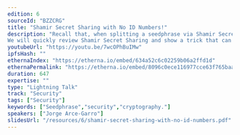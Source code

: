 ```yaml
---
edition: 6
sourceId: "BZZCRG"
title: "Shamir Secret Sharing with No ID Numbers!"
description: "Recall that, when splitting a seedphrase via Shamir Secret Sharing into n shares, each share is numbered (from 1 to n). These ID numbers are necessary for reconstruction—if they are lost, reconstruction may be impossible or require brute force.
We will quickly review Shamir Secret Sharing and show a trick that can be used to encode the ID numbers into each share for BIP-39 compliant seeds, so that users only need to store the share mnemonic."
youtubeUrl: "https://youtu.be/7wcOPhBuIMw"
ipfsHash: ""
ethernaIndex: "https://etherna.io/embed/634a52c6c02259b06a2ffd1d"
ethernaPermalink: "https://etherna.io/embed/8096c0ece116977cce63f765baa82aff4e2b3bed629583638367239a6e98e665"
duration: 647
expertise: ""
type: "Lightning Talk"
track: "Security"
tags: ["Security"]
keywords: ["Seedphrase","security","cryptography."]
speakers: ["Jorge Arce-Garro"]
slidesUrl: "/resources/6/shamir-secret-sharing-with-no-id-numbers.pdf"
---
```

